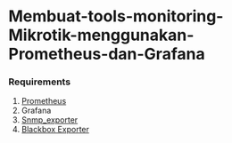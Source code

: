 # Membuat-tools-monitoring-Mikrotik-menggunakan-Prometheus-dan-Grafana

### Requirements
  1. [Prometheus](https://github.com/prometheus/prometheus/releases/download/v2.53.4/prometheus-2.53.4.linux-amd64.tar.gz)
  2. Grafana
  3. [Snmp_exporter](https://github.com/prometheus/snmp_exporter/releases/download/v0.21.0/snmp_exporter-0.21.0.linux-amd64.tar.gz)
  4. [Blackbox Exporter](https://github.com/prometheus/blackbox_exporter/releases/download/v0.26.0/blackbox_exporter-0.26.0.linux-amd64.tar.gz)

